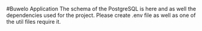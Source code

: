 #Buwelo Application
The schema of the PostgreSQL is here and as well the dependencies used for the project. Please create .env file as well as one of the util files require it.
